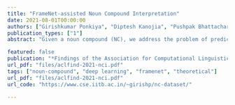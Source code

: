 ```yaml
---
title: "FrameNet-assisted Noun Compound Interpretation"
date: 2021-08-01T00:00:00
authors: ["Girishkumar Ponkiya", "Diptesh Kanojia", "Pushpak Bhattacharyya", "Girish Palshikar"]
publication_types: ["1"]
abstract: "Given a noun compound (NC), we address the problem of predicting the appropriate semantic label linking the constituents of the NC. This problem is called Noun Compound Interpretation (NCI). We use FrameNet as a semantic label repository. For example, given the noun compound (board approval), we predict the frame (DENY OR GRANT PERMISSION, as per FrameNet) as appropriate and the semantic role of the modifier word (AUTHORITY) as the semantic label linking board and approval; the resulting label is DENY OR GRANT PERMISSION:AUTHORITY. Our semantic label repository is very large (≈11k labels) compared to the NC data available for training (approx 1900). Thus, learning in this case, especially for unseen semantic labels, is hard. We propose to solve this problem by predicting semantic labels in a continuous label embedding space, which is novel. This embedding space is created by learning label embeddings using the FrameNet data. The embeddings are then used to train two separate models – one for predicting Frames and the other for FEs. As the label embedding space captures the semantics of the labels, using these embeddings enables generalizing well on unseen labels, thus achieving zero-shot learning. Our preliminary investigations show that the proposed approach performs well for unseen labels, achieving 5% and 2% points improvements over baselines for the frame and FE prediction, respectively. The study shows the promise of the use of continuous space embeddings for noun compound interpretation and points to the need for further investigation."

featured: false
publication: "*Findings of the Association for Computational Linguistics: ACL-IJCNLP 2021*"
url_pdf: "files/aclfind-2021-nci.pdf"
tags: ["noun-compound", "deep learning", "framenet", "theoretical"]
url_pdf: "files/aclfind-2021-nci.pdf"
url_code: "https://www.cse.iitb.ac.in/~girishp/nc-dataset/"

---
```


